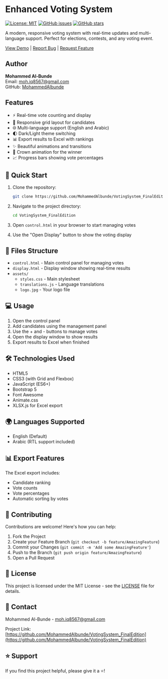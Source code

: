 # Enhanced Voting System

[![License: MIT](https://img.shields.io/badge/License-MIT-yellow.svg)](https://opensource.org/licenses/MIT)
[![GitHub issues](https://img.shields.io/github/issues/MohammedAlbunde/VotingSystem_FinalEdition)](https://github.com/MohammedAlbunde/VotingSystem_FinalEdition/issues)
[![GitHub stars](https://img.shields.io/github/stars/MohammedAlbunde/VotingSystem_FinalEdition)](https://github.com/MohammedAlbunde/VotingSystem_FinalEdition/stargazers)

A modern, responsive voting system with real-time updates and multi-language support. Perfect for elections, contests, and any voting event.

[View Demo](https://mohammedalbunde.github.io/VotingSystem_FinalEdition/) | [Report Bug](https://github.com/MohammedAlbunde/VotingSystem_FinalEdition/issues) | [Request Feature](https://github.com/MohammedAlbunde/VotingSystem_FinalEdition/issues)

## Author

**Mohammed Al-Bunde**  
Email: moh.iq8567@gmail.com  
GitHub: [MohammedAlbunde](https://github.com/MohammedAlbunde)

## Features

- ⚡ Real-time vote counting and display
- 📱 Responsive grid layout for candidates
- 🌐 Multi-language support (English and Arabic)
- 🌓 Dark/Light theme switching
- 📊 Export results to Excel with rankings
- ✨ Beautiful animations and transitions
- 👑 Crown animation for the winner
- 📈 Progress bars showing vote percentages

## 🚀 Quick Start

1. Clone the repository:
   ```bash
   git clone https://github.com/MohammedAlbunde/VotingSystem_FinalEdition.git
   ```

2. Navigate to the project directory:
   ```bash
   cd VotingSystem_FinalEdition
   ```

3. Open `control.html` in your browser to start managing votes

4. Use the "Open Display" button to show the voting display

## 📁 Files Structure

- `control.html` - Main control panel for managing votes
- `display.html` - Display window showing real-time results
- `assets/`
  - `styles.css` - Main stylesheet
  - `translations.js` - Language translations
  - `logo.jpg` - Your logo file

## 💻 Usage

1. Open the control panel
2. Add candidates using the management panel
3. Use the + and - buttons to manage votes
4. Open the display window to show results
5. Export results to Excel when finished

## 🛠️ Technologies Used

- HTML5
- CSS3 (with Grid and Flexbox)
- JavaScript (ES6+)
- Bootstrap 5
- Font Awesome
- Animate.css
- XLSX.js for Excel export

## 🌍 Languages Supported

- English (Default)
- Arabic (RTL support included)

## 📊 Export Features

The Excel export includes:
- Candidate ranking
- Vote counts
- Vote percentages
- Automatic sorting by votes

## 🤝 Contributing

Contributions are welcome! Here's how you can help:

1. Fork the Project
2. Create your Feature Branch (`git checkout -b feature/AmazingFeature`)
3. Commit your Changes (`git commit -m 'Add some AmazingFeature'`)
4. Push to the Branch (`git push origin feature/AmazingFeature`)
5. Open a Pull Request

## 📝 License

This project is licensed under the MIT License - see the [LICENSE](LICENSE) file for details.

## 📧 Contact

Mohammed Al-Bunde - moh.iq8567@gmail.com

Project Link: [https://github.com/MohammedAlbunde/VotingSystem_FinalEdition](https://github.com/MohammedAlbunde/VotingSystem_FinalEdition)

## ⭐ Support

If you find this project helpful, please give it a ⭐️!
